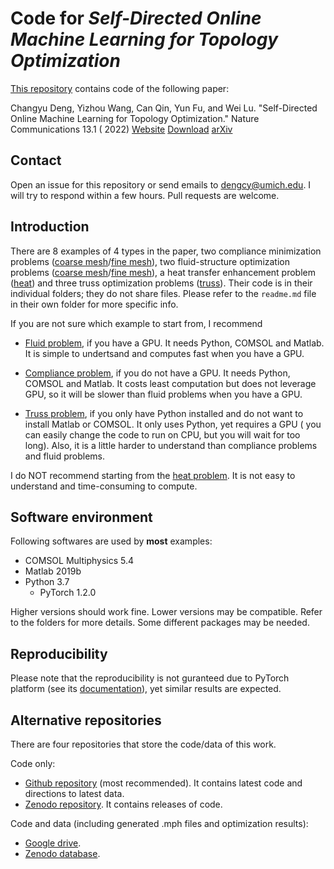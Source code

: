 # Code for _Self-Directed Online Machine Learning for Topology Optimization_

[This repository](https://github.com/deng-cy/deep_learning_topology_opt) contains code of the following paper:

Changyu Deng, Yizhou Wang, Can Qin, Yun Fu, and Wei Lu. "Self-Directed Online Machine Learning for Topology Optimization." Nature Communications
13.1 (
2022) [Website](https://www.nature.com/articles/s41467-021-27713-7) [Download](https://www.nature.com/articles/s41467-021-27713-7.pdf) [arXiv](https://arxiv.org/pdf/2002.01927.pdf)

## Contact

Open an issue for this repository or send emails to dengcy@umich.edu. I will try to respond within a few hours. Pull requests are welcome.

## Introduction

There are 8 examples of 4 types in the paper, two compliance minimization problems ([coarse mesh](./force_coarse)/[fine mesh](./force_coarse)), two
fluid-structure optimization problems ([coarse mesh](./fluid_coarse)/[fine mesh](./fluid_fine)), a heat transfer enhancement problem ([heat](./heat))
and three truss optimization problems ([truss](./truss)). Their code is in their individual folders; they do not share files. Please refer to
the `readme.md` file in their own folder for more specific info.

If you are not sure which example to start from, I recommend

* [Fluid problem](./fluid_coarse), if you have a GPU. It needs Python, COMSOL and Matlab. It is simple to undertsand and computes fast when you have a
  GPU.

* [Compliance problem](./force_coarse), if you do not have a GPU. It needs Python, COMSOL and Matlab. It costs least computation but does not leverage
  GPU, so it will be slower than fluid problems when you have a GPU.

* [Truss problem](./truss), if you only have Python installed and do not want to install Matlab or COMSOL. It only uses Python, yet requires a GPU (
  you can easily change the code to run on CPU, but you will wait for too long). Also, it is a little harder to understand than compliance problems
  and fluid problems.

I do NOT recommend starting from the [heat problem](./heat). It is not easy to understand and time-consuming to compute.

## Software environment

Following softwares are used by __most__ examples:

* COMSOL Multiphysics 5.4
* Matlab 2019b
* Python 3.7
  * PyTorch 1.2.0

Higher versions should work fine. Lower versions may be compatible. Refer to the folders for more details. Some different packages may be needed.

## Reproducibility

Please note that the reproducibility is not guranteed due to PyTorch platform (see
its [documentation](https://pytorch.org/docs/stable/notes/randomness.html#reproducibility)), yet similar results are expected.

## Alternative repositories

There are four repositories that store the code/data of this work.

Code only:

* [Github repository](https://github.com/deng-cy/deep_learning_topology_opt) (most recommended). It contains latest code and directions to latest
  data.
* [Zenodo repository](https://zenodo.org/record/5722376). It contains releases of code.

Code and data (including generated .mph files and optimization results):

* [Google drive](https://drive.google.com/drive/folders/1f6Xrd9e-RAUsh9vqIqUXbEw8F1_2Qg_5?usp=sharing).
* [Zenodo database](https://doi.org/10.5281/zenodo.5725598).